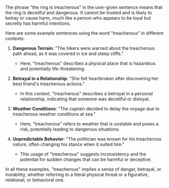 The phrase "the ring is treacherous" in the user-given sentence means that the ring is deceitful and dangerous. It cannot be trusted and is likely to betray or cause harm, much like a person who appears to be loyal but secretly has harmful intentions.

Here are some example sentences using the word "treacherous" in different contexts:

1. **Dangerous Terrain**: "The hikers were warned about the treacherous path ahead, as it was covered in ice and steep cliffs."
   - Here, "treacherous" describes a physical place that is hazardous and potentially life-threatening.

2. **Betrayal in a Relationship**: "She felt heartbroken after discovering her best friend's treacherous actions."
   - In this context, "treacherous" describes a betrayal in a personal relationship, indicating that someone was deceitful or disloyal.

3. **Weather Conditions**: "The captain decided to delay the voyage due to treacherous weather conditions at sea."
   - Here, "treacherous" refers to weather that is unstable and poses a risk, potentially leading to dangerous situations.

4. **Unpredictable Behavior**: "The politician was known for his treacherous nature, often changing his stance when it suited him."
   - This usage of "treacherous" suggests inconsistency and the potential for sudden changes that can be harmful or deceptive. 

In all these examples, "treacherous" implies a sense of danger, betrayal, or instability, whether referring to a literal physical threat or a figurative, relational, or behavioral one.